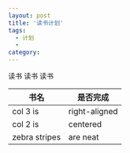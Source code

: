 ```yaml
---
layout: post
title: '读书计划'
tags:
  - 计划
  -
category:
---
```

读书 读书 读书
<!--more-->
|书名                    | 是否完成       |
|------------------------|---------------|
| col 3 is      | right-aligned | $1600 |
| col 2 is      | centered      |   $12 |
| zebra stripes | are neat      |    $1 |
